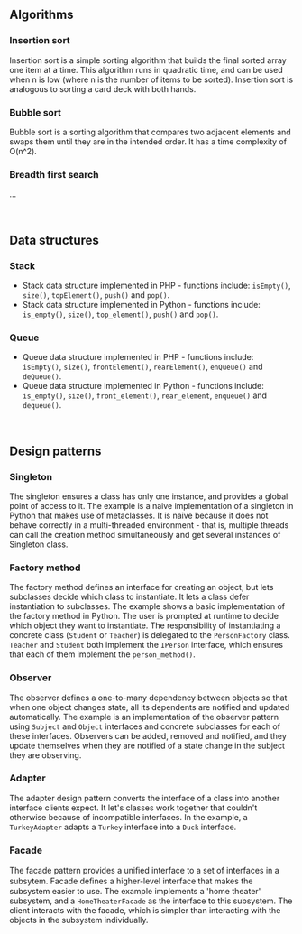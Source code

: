 ## Algorithms

### Insertion sort
Insertion sort is a simple sorting algorithm that builds the final sorted array one item at a time. This algorithm runs in quadratic time, and can be used when n is low (where n is the number of items to be sorted). Insertion sort is analogous to sorting a card deck with both hands.

### Bubble sort
Bubble sort is a sorting algorithm that compares two adjacent elements and swaps them until they are in the intended order. It has a time complexity of O(n^2).

### Breadth first search
...

</br>

## Data structures

### Stack
* Stack data structure implemented in PHP - functions include: `isEmpty()`, `size()`, `topElement()`, `push()` and `pop()`.
* Stack data structure implemented in Python - functions include: `is_empty()`, `size()`, `top_element()`, `push()` and `pop()`.

### Queue
* Queue data structure implemented in PHP - functions include: `isEmpty()`, `size()`, `frontElement()`, `rearElement()`, `enQueue()` and `deQueue()`.
* Queue data structure implemented in Python - functions include: `is_empty()`, `size()`, `front_element()`, `rear_element`, `enqueue()` and `dequeue()`.

</br>

## Design patterns

### Singleton
The singleton ensures a class has only one instance, and provides a global point of access to it. The example is a naive implementation of a singleton in Python that makes use of metaclasses. It is naive because it does not behave correctly in a multi-threaded environment - that is, multiple threads can call the creation method simultaneously and get several instances of Singleton class.

### Factory method
The factory method defines an interface for creating an object, but lets subclasses decide which class to instantiate. It lets a class defer instantiation to subclasses. The example shows a basic implementation of the factory method in Python. The user is prompted at runtime to decide which object they want to instantiate. The responsibility of instantiating a concrete class (`Student` or `Teacher`) is delegated to the `PersonFactory` class. `Teacher` and `Student` both implement the `IPerson` interface, which ensures that each of them implement the `person_method()`.

### Observer
The observer defines a one-to-many dependency between objects so that when one object changes state, all its dependents are notified and updated automatically. The example is an implementation of the observer pattern using `Subject` and `Object` interfaces and concrete subclasses for each of these interfaces. Observers can be added, removed and notified, and they update themselves when they are notified of a state change in the subject they are observing.

### Adapter
The adapter design pattern converts the interface of a class into another interface clients expect. It let's classes work together that couldn't otherwise because of incompatible interfaces. In the example, a `TurkeyAdapter` adapts a `Turkey` interface into a `Duck` interface.

### Facade
The facade pattern provides a uniﬁed interface to a set of interfaces in a subsytem. Facade deﬁnes a higher-level interface that makes the subsystem easier to use. The example implements a 'home theater' subsystem, and a `HomeTheaterFacade` as the interface to this subsystem. The client interacts with the facade, which is simpler than interacting with the objects in the subsystem individually.

